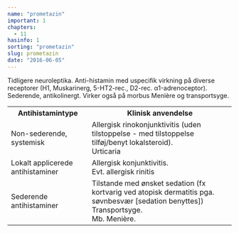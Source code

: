 ```yaml
---
name: "prometazin"
important: 1
chapters:
  - 11
hasinfo: 1
sorting: "prometazin"
slug: prometazin
date: "2016-06-05"
---
```


Tidligere neuroleptika. Anti-histamin med uspecifik virkning på diverse
receptorer (H1, Muskarinerg, 5-HT2-rec., D2-rec. α1-adrenoceptor). Sederende,
antikolinergt. Virker også på morbus Menière og transportsyge.

<table><tr><th>Antihistamintype</th><th>Klinisk anvendelse</th></tr><tr><td>Non-sederende, systemisk</td><td>Allergisk rinokonjunktivitis (uden tilstoppelse - med tilstoppelse tilføj/benyt lokalsteroid).<br>Urticaria</td></tr><tr><td>Lokalt applicerede antihistaminer</td><td>Allergisk konjunktivitis.<br>Evt. allergisk rinitis</td></tr><tr><td>Sederende antihistaminer</td><td>Tilstande med ønsket sedation (fx kortvarig ved atopisk dermatitis pga. søvnbesvær [sedation benyttes])<br>Transportsyge.<br>Mb. Menière.</td></tr></table>
